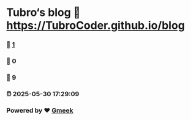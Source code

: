 # Tubro‘s blog :link: https://TubroCoder.github.io/blog 
### :page_facing_up: [1](https://TubroCoder.github.io/blog/tag.html) 
### :speech_balloon: 0 
### :hibiscus: 9 
### :alarm_clock: 2025-05-30 17:29:09 
### Powered by :heart: [Gmeek](https://github.com/Meekdai/Gmeek)
